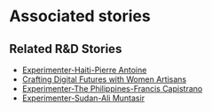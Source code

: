 # Associated stories

<!-- !!DO NOT REMOVE!! start autogenerated hyperlinks -->
## Related R&D Stories
- [Experimenter-Haiti-Pierre Antoine](/RnD-Archive/stories/?doc=Experimenters_HTI)
- [Crafting Digital Futures with Women Artisans](/RnD-Archive/stories/?doc=Explorers_GHA)
- [Experimenter-The Philippines-Francis Capistrano](/RnD-Archive/stories/?doc=Experimenters_PHL)
- [Experimenter-Sudan-Ali Muntasir](/RnD-Archive/stories/?doc=Experimenters_SDN)
<!-- !!DO NOT REMOVE!! end autogenerated hyperlinks -->